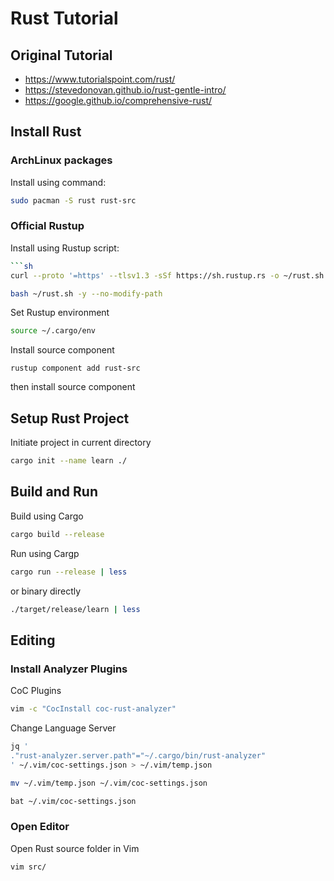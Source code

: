 # Rust Tutorial

## Original Tutorial

- https://www.tutorialspoint.com/rust/
- https://stevedonovan.github.io/rust-gentle-intro/
- https://google.github.io/comprehensive-rust/

## Install Rust

### ArchLinux packages

Install using command:

```sh
sudo pacman -S rust rust-src
```

### Official Rustup

Install using Rustup script:

```sh
```sh
curl --proto '=https' --tlsv1.3 -sSf https://sh.rustup.rs -o ~/rust.sh

bash ~/rust.sh -y --no-modify-path
```

Set Rustup environment

```sh
source ~/.cargo/env
```

Install source component

```
rustup component add rust-src
```

then install source component

## Setup Rust Project

Initiate project in current directory

```sh
cargo init --name learn ./
```

## Build and Run

Build using Cargo

```sh
cargo build --release
```

Run using Cargp

```sh
cargo run --release | less
```

or binary directly

```sh
./target/release/learn | less
```

## Editing

### Install Analyzer Plugins

CoC Plugins

```sh
vim -c "CocInstall coc-rust-analyzer"
```

Change Language Server

```sh
jq '
."rust-analyzer.server.path"="~/.cargo/bin/rust-analyzer"
' ~/.vim/coc-settings.json > ~/.vim/temp.json

mv ~/.vim/temp.json ~/.vim/coc-settings.json

bat ~/.vim/coc-settings.json
```

### Open Editor

Open Rust source folder in Vim

```sh
vim src/
```
